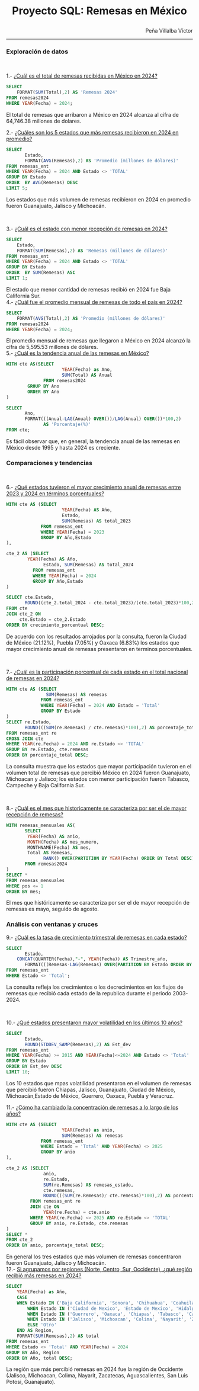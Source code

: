 # <p align="center">Proyecto SQL: Remesas en México</p>
<p align="right">Peña Villalba Víctor</p>

---
### **Exploración de datos**
<br>

1.- [¿Cuál es el total de remesas recibidas en México en 2024?](https://github.com/victorvillalba/remesas_sql/blob/9298384a937b77d1385af1a4cb795c015dedd788/scripts/remesas_mexico.sql#L48-L51)
```sql
SELECT 
	FORMAT(SUM(Total),2) AS 'Remesas 2024' 
FROM remesas2024
WHERE YEAR(Fecha) = 2024;
```
El total de remesas que arribaron a México en 2024 alcanza al cifra de 64,746.38 millones de dolares.
<br>

2.- [¿Cuáles son los 5 estados que más remesas recibieron en 2024 en promedio?](https://github.com/victorvillalba/remesas_sql/blob/9298384a937b77d1385af1a4cb795c015dedd788/scripts/remesas_mexico.sql#L54-L61)
```sql
SELECT 
       Estado, 
       FORMAT(AVG(Remesas),2) AS 'Promedio (millones de dólares)'
FROM remesas_ent
WHERE YEAR(Fecha) = 2024 AND Estado <> 'TOTAL'
GROUP BY Estado
ORDER  BY AVG(Remesas) DESC
LIMIT 5;
```
Los estados que más volumen de remesas recibieron en 2024 en promedio fueron Guanajuato, Jalisco y Michoacán.

<br>

3.- [¿Cuál es el estado con menor recepción de remesas en 2024?](https://github.com/victorvillalba/remesas_sql/blob/9298384a937b77d1385af1a4cb795c015dedd788/scripts/remesas_mexico.sql#L64-L71)

```sql
SELECT 
	Estado, 
	FORMAT(SUM(Remesas),2) AS 'Remesas (millones de dólares)'
FROM remesas_ent
WHERE YEAR(Fecha) = 2024 AND Estado <> 'TOTAL'
GROUP BY Estado
ORDER  BY SUM(Remesas) ASC
LIMIT 1;
```
El estado que menor cantidad de remesas recibió en 2024 fue Baja California Sur.
<br>
4.- [¿Cuál fue el promedio mensual de remesas de todo el país en 2024?](https://github.com/victorvillalba/remesas_sql/blob/9298384a937b77d1385af1a4cb795c015dedd788/scripts/remesas_mexico.sql#L74-L77)

```sql
SELECT 
	FORMAT(AVG(Total),2) AS 'Promedio (millones de dólares)'
FROM remesas2024
WHERE YEAR(Fecha) = 2024;
```
El promedio mensual de remesas que llegaron a México en 2024 alcanzó la cifra de 5,595.53 millones de dólares.
<br>
5.- [¿Cuál es la tendencia anual de las remesas en México?](https://github.com/victorvillalba/remesas_sql/blob/9298384a937b77d1385af1a4cb795c015dedd788/scripts/remesas_mexico.sql#L80-L92)

```sql
WITH cte AS(SELECT 
                     YEAR(Fecha) as Ano, 
                     SUM(Total) AS Anual
              FROM remesas2024
		GROUP BY Ano
		ORDER BY Ano
)

SELECT 
       Ano,
       FORMAT(((Anual-LAG(Anual) OVER())/LAG(Anual) OVER())*100,2)
              AS 'Porcentaje(%)'
FROM cte;
```
Es fácil observar que, en general, la tendencia anual de las remesas en México desde 1995 y hasta 2024 es creciente.
### **Comparaciones y tendencias**

<br>

6.- [¿Qué estados tuvieron el mayor crecimiento anual  de remesas entre 2023 y 2024 en términos porcentuales?](https://github.com/victorvillalba/remesas_sql/blob/9298384a937b77d1385af1a4cb795c015dedd788/scripts/remesas_mexico.sql#L95-L117)

```sql
WITH cte AS (SELECT 
                     YEAR(Fecha) AS Año, 
                     Estado, 
                     SUM(Remesas) AS total_2023
             FROM remesas_ent
             WHERE YEAR(Fecha) = 2023
             GROUP BY Año,Estado
),

cte_2 AS (SELECT 
		YEAR(Fecha) AS Año, 
              Estado, SUM(Remesas) AS total_2024
          FROM remesas_ent
          WHERE YEAR(Fecha) = 2024
          GROUP BY Año,Estado
) 

SELECT cte.Estado,
       ROUND((cte_2.total_2024 - cte.total_2023)/(cte.total_2023)*100,2) AS crecimiento_porcentual
FROM cte
JOIN cte_2 ON
	 cte.Estado = cte_2.Estado
ORDER BY crecimiento_porcentual DESC;
```
De acuerdo con los resultados arrojados por la consulta, fueron la Ciudad de México (21.12%), Puebla (7.05%) y Oaxaca (6.83%) los estados que mayor crecimiento anual de remesas presentaron en terminos porcentuales.

<br>

7.- [¿Cuál es la participación porcentual de cada estado en el total nacional de remesas en 2024?](https://github.com/victorvillalba/remesas_sql/blob/9298384a937b77d1385af1a4cb795c015dedd788/scripts/remesas_mexico.sql#L120-L132)

```sql
WITH cte AS (SELECT 
		       SUM(Remesas) AS remesas
             FROM remesas_ent
             WHERE YEAR(Fecha) = 2024 AND Estado = 'Total'
             GROUP BY Estado
)
SELECT re.Estado, 
       ROUND(((SUM(re.Remesas) / cte.remesas)*100),2) AS porcentaje_total
FROM remesas_ent re
CROSS JOIN cte
WHERE YEAR(re.Fecha) = 2024 AND re.Estado <> 'TOTAL'
GROUP BY re.Estado, cte.remesas
ORDER BY porcentaje_total DESC;
```
La consulta muestra que los estados que mayor participación tuvieron en el volumen total de remesas que percibió México en 2024 fueron Guanajuato, Michoacan y Jalisco; los estados con menor participación fueron Tabasco, Campeche y Baja California Sur.

<br>

8.- [¿Cuál es el mes que historicamente se caracteriza por ser el de mayor recepción de remesas?](https://github.com/victorvillalba/remesas_sql/blob/9298384a937b77d1385af1a4cb795c015dedd788/scripts/remesas_mexico.sql#L135-L147)

```sql
WITH remesas_mensuales AS(
       SELECT
		YEAR(Fecha) AS anio,
		MONTH(Fecha) AS mes_numero,
		MONTHNAME(Fecha) AS mes,
		Total AS Remesas,
              RANK() OVER(PARTITION BY YEAR(Fecha) ORDER BY Total DESC) AS pos
       FROM remesas2024
)
SELECT *
FROM remesas_mensuales
WHERE pos <= 1
ORDER BY mes;
```
El mes que históricamente se caracteriza por ser el de mayor recepción de remesas es mayo, seguido de agosto.
<br>

### **Análisis con ventanas y cruces**

9.- [¿Cuál es la tasa de crecimiento trimestral de remesas en cada estado?](https://github.com/victorvillalba/remesas_sql/blob/9298384a937b77d1385af1a4cb795c015dedd788/scripts/remesas_mexico.sql#L150-L156)

```sql
SELECT 
       Estado,
	CONCAT(QUARTER(Fecha),"-", YEAR(Fecha)) AS Trimestre_año, 
       FORMAT(((Remesas-LAG(Remesas) OVER(PARTITION BY Estado ORDER BY Fecha))/LAG(Remesas)OVER(PARTITION BY Estado ORDER BY Fecha))*100,2) AS Crecimiento_trimestral_porcentaje
FROM remesas_ent
WHERE Estado <> 'Total';
```
La consulta refleja los crecimientos o los decrecimientos en los flujos de remesas que recibió cada estado de la republica durante el periodo 2003-2024.

<br>

10.- [¿Qué estados presentaron mayor volatilidad en los últimos 10 años?](https://github.com/victorvillalba/remesas_sql/blob/9298384a937b77d1385af1a4cb795c015dedd788/scripts/remesas_mexico.sql#L159-L166)
```sql
SELECT
       Estado,
       ROUND(STDDEV_SAMP(Remesas),2) AS Est_dev
FROM remesas_ent
WHERE YEAR(Fecha) >= 2015 AND YEAR(Fecha)<=2024 AND Estado <> 'Total'
GROUP BY Estado
ORDER BY Est_dev DESC
LIMIT 10;
```
Los 10 estados que mpas volatilidad presentaron en el volumen de remesas que percibió fueron Chiapas, Jalisco, Guanajuato, Ciudad de México, Michoacán,Estado de México, Guerrero, Oaxaca, Puebla y Veracruz.
<br>

11.- [¿Cómo ha cambiado la concentración de remesas a lo largo de los años?](https://github.com/victorvillalba/remesas_sql/blob/9298384a937b77d1385af1a4cb795c015dedd788/scripts/remesas_mexico.sql#L169-L191)
```sql
WITH cte AS (SELECT 
                     YEAR(Fecha) as anio,
                     SUM(Remesas) AS remesas
             FROM remesas_ent
             WHERE Estado = 'Total' AND YEAR(Fecha) <> 2025
             GROUP BY anio
),

cte_2 AS (SELECT 
              anio,
              re.Estado, 
              SUM(re.Remesas) AS remesas_estado, 
              cte.remesas,
              ROUND(((SUM(re.Remesas)/ cte.remesas)*100),2) AS porcentaje_total
         FROM remesas_ent re
         JOIN cte ON
              YEAR(re.Fecha) = cte.anio  
         WHERE YEAR(re.Fecha) <> 2025 AND re.Estado <> 'TOTAL'
         GROUP BY anio, re.Estado, cte.remesas
)
SELECT *
FROM cte_2
ORDER BY anio, porcentaje_total DESC;
```
En general los tres estados que más volumen de remesas concentraron fueron Guanajuato, Jalisco y Michoacán.
<br>
12.- [Si agrupamos por regiones (Norte, Centro, Sur, Occidente), ¿qué región recibió más remesas en 2024?](https://github.com/victorvillalba/remesas_sql/blob/9298384a937b77d1385af1a4cb795c015dedd788/scripts/remesas_mexico.sql#L193-L206)

```sql
SELECT
	YEAR(Fecha) as Año,
    CASE
	WHEN Estado IN ('Baja California', 'Sonora', 'Chihuahua', 'Coahuila', 'Nuevo Leon', 'Tamaulipas', 'Sinaloa', 'Durango', 'Baja California Sur') THEN 'Norte'
        WHEN Estado IN ('Ciudad de Mexico', 'Estado de Mexico', 'Hidalgo', 'Morelos', 'Queretaro', 'Tlaxcala', 'Puebla') THEN 'Centro'
        WHEN Estado IN ('Guerrero', 'Oaxaca', 'Chiapas', 'Tabasco', 'Campeche', 'Yucatan', 'Quintana Roo', 'Veracruz') THEN 'Sur'
        WHEN Estado IN ('Jalisco', 'Michoacan', 'Colima', 'Nayarit', 'Zacatecas', 'Aguascalientes', 'San Luis Potosi', 'Guanajuato') THEN 'Occidente'
		ELSE 'Otro'
    END AS Region,
    FORMAT(SUM(Remesas),2) AS total
FROM remesas_ent
WHERE Estado <> 'Total' AND YEAR(Fecha) = 2024
GROUP BY Año, Region
ORDER BY Año, total DESC;
```
La región que más percibió remesas en 2024 fue la región de Occidente (Jalisco, Michoacan, Colima, Nayarit, Zacatecas, Aguascalientes, San Luis Potosi, Guanajuato).

